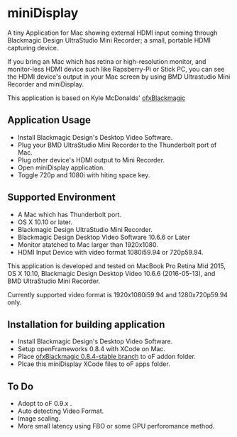# miniDisplay 

A tiny Application for Mac showing external HDMI input coming through Blackmagic Design UltraStudio Mini Recorder; a small, portable HDMI capturing device.

If you bring an Mac which has retina or high-resolution monitor, and monitor-less HDMI device such like Rapsberry-Pi or Stick PC, you can see the HDMI device's output in your Mac screen by using BMD Ultrastudio Mini Recorder and miniDisplay.

This application is based on Kyle McDonalds' [ofxBlackmagic](https://github.com/kylemcdonald/ofxBlackmagic)

## Application Usage

* Install Blackmagic Design's Desktop Video Software.
* Plug your BMD UltraStudio Mini Recorder to the Thunderbolt port of Mac.
* Plug other device's HDMI output to Mini Recorder.
* Open miniDisplay application.
* Toggle 720p and 1080i with hiting space key.

## Supported Environment

* A Mac which has Thunderbolt port.
* OS X 10.10 or later.
* Blackmagic Design UltraStudio Mini Recorder.
* Blackmagic Design Desktop Video Software 10.6.6 or Later
* Monitor atatched to Mac larger than 1920x1080.
* HDMI Input Device with video format 1080i59.94 or  720p59.94.

This application is developed and tested on MacBook Pro Retina Mid 2015, OS X 10.10, Blackmagic Design Desktop Video 10.6.6 (2016-05-13), and BMD UltraStudio Mini Recorder.

Currently supported video format is 1920x1080i59.94 and 1280x720p59.94 only. 


## Installation for building application

* Install Blackmagic Design's Desktop Video Software.
* Setup openFrameworks 0.8.4 with XCode on Mac.
* Place [ofxBlackmagic 0.8.4-stable branch](https://github.com/MorimasaAketa/ofxBlackmagic/tree/0.8.4-stable) to oF addon folder.
* Plcae this miniDisplay XCode files to oF apps folder.

## To Do 

* Adopt to oF 0.9.x .
* Auto detecting Video Format.
* Image scaling.
* More small latency using FBO or some GPU perforomance method.


